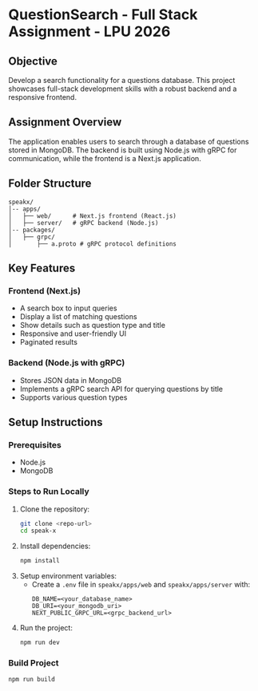 # QuestionSearch - Full Stack Assignment - LPU 2026

## Objective

Develop a search functionality for a questions database. This project showcases full-stack development skills with a robust backend and a responsive frontend.

## Assignment Overview

The application enables users to search through a database of questions stored in MongoDB. The backend is built using Node.js with gRPC for communication, while the frontend is a Next.js application.

## Folder Structure

```
speakx/
│-- apps/
│   ├── web/      # Next.js frontend (React.js)
│   ├── server/   # gRPC backend (Node.js)
│-- packages/
│   ├── grpc/
│       ├── a.proto # gRPC protocol definitions
```

## Key Features

### Frontend (Next.js)

- A search box to input queries
- Display a list of matching questions
- Show details such as question type and title
- Responsive and user-friendly UI
- Paginated results

### Backend (Node.js with gRPC)

- Stores JSON data in MongoDB
- Implements a gRPC search API for querying questions by title
- Supports various question types

## Setup Instructions

### Prerequisites

- Node.js
- MongoDB

### Steps to Run Locally

1. Clone the repository:
   ```sh
   git clone <repo-url>
   cd speak-x
   ```
2. Install dependencies:
   ```sh
   npm install
   ```
3. Setup environment variables:
   - Create a `.env` file in `speakx/apps/web` and `speakx/apps/server` with:
     ```env
     DB_NAME=<your_database_name>
     DB_URI=<your_mongodb_uri>
     NEXT_PUBLIC_GRPC_URL=<grpc_backend_url>
     ```
4. Run the project:
   ```sh
   npm run dev
   ```

### Build Project

```sh
npm run build
```
